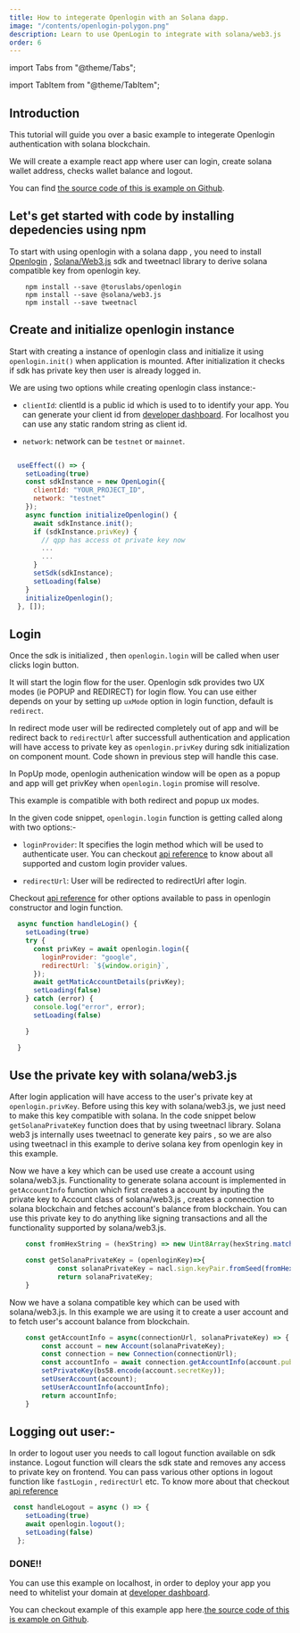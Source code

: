 ```yaml
---
title: How to integerate Openlogin with an Solana dapp.
image: "/contents/openlogin-polygon.png"
description: Learn to use OpenLogin to integrate with solana/web3.js
order: 6
---
```


import Tabs from "@theme/Tabs";

import TabItem from "@theme/TabItem";

## Introduction

This tutorial will guide you over a basic example to integerate Openlogin authentication with solana blockchain.

We will create a example react app where user can login, create solana wallet address, checks wallet balance and logout.


You can find [the source code of this is example on Github](https://github.com/torusresearch/openlogin-solana-example).

## Let's get started with code by installing depedencies using npm

To start with using openlogin with a solana dapp , you need to install [Openlogin](https://www.npmjs.com/package/@toruslabs/openlogin) , [Solana/Web3.js](https://solana-labs.github.io/solana-web3.js) sdk and tweetnacl library to derive solana compatible key from openlogin key.


```shell
    npm install --save @toruslabs/openlogin
    npm install --save @solana/web3.js
    npm install --save tweetnacl
```

## Create and initialize openlogin instance

Start with creating a instance of openlogin class and initialize it using `openlogin.init()` when application is mounted. After initialization it checks if sdk has private key then user is already logged in.

We are using two options while creating openlogin class instance:-

- `clientId`: clientId is a public id which is used to to identify your app. You can generate your client id from [developer dashboard](http://developer.tor.us/). For localhost you can use any static random string as client id.

- `network`: network can be `testnet` or `mainnet`.

```js

  useEffect(() => {
    setLoading(true)
    const sdkInstance = new OpenLogin({
      clientId: "YOUR_PROJECT_ID",
      network: "testnet"
    });
    async function initializeOpenlogin() {
      await sdkInstance.init();
      if (sdkInstance.privKey) {
        // qpp has access ot private key now
        ...
        ...
      }
      setSdk(sdkInstance);
      setLoading(false)
    }
    initializeOpenlogin();
  }, []);

```

## Login

Once the sdk is initialized , then `openlogin.login`
will be called when user clicks login button.

It will start the login flow for the user. Openlogin sdk provides two UX modes (ie POPUP and REDIRECT)
for login flow. You can use either depends on your  by setting up `uxMode` option in login function, default is `redirect`.

In redirect mode user will be redirected completely out of app and will be redirect back to `redirectUrl` after successfull authentication and application will have access to private key as `openlogin.privKey` during sdk initialization on component mount. Code shown in previous step will handle this case.

In PopUp mode, openlogin authenication window will be open as a popup and app will get privKey when  `openlogin.login` promise will resolve.

This example is compatible with both redirect and popup ux modes.

In the given code snippet, `openlogin.login` function is getting called along with two options:-
- `loginProvider`: It specifies the login method which will be used to authenticate user. You can checkout [api reference](https://docs.beta.tor.us/open-login/api-reference) to know about all supported and custom login provider values.

- `redirectUrl`: User will be redirected to redirectUrl after login.

Checkout [api reference](https://docs.beta.tor.us/open-login/api-reference) for other options available to pass in openlogin constructor and login function.

```js
  async function handleLogin() {
    setLoading(true)
    try {
      const privKey = await openlogin.login({
        loginProvider: "google",
        redirectUrl: `${window.origin}`,
      });
      await getMaticAccountDetails(privKey);
      setLoading(false)
    } catch (error) {
      console.log("error", error);
      setLoading(false)

    }

  }

```


## Use the private key with solana/web3.js

After login application will have access to the user's private key at `openlogin.privKey`. Before using this key with solana/web3.js, we just need to make this key compatible with solana. In the code snippet below `getSolanaPrivateKey` function does that by using tweetnacl library. Solana web3 js internally uses tweetnacl to generate key pairs , so we are also using tweetnacl in this example to derive solana key from openlogin key in this example.

Now we have a key which can be used use create a account using solana/web3.js. Functionality to generate solana account is implemented in `getAccountInfo` function which first creates a account by inputing the private key to Account class of solana/web3.js , creates a connection to solana blockchain and fetches account's balance from blockchain. You can use this private key to do anything like signing transactions and all the functionality supported by solana/web3.js.



```js
    const fromHexString = (hexString) => new Uint8Array(hexString.match(/.{1,2}/g).map((byte) => parseInt(byte, 16)));

    const getSolanaPrivateKey = (openloginKey)=>{
            const solanaPrivateKey = nacl.sign.keyPair.fromSeed(fromHexString(openloginKey.padStart(64, 0))).secretKey;
            return solanaPrivateKey;
    }
```

Now we have a solana compatible key which can be used with solana/web3.js. In this example we are using it to create a user account and to fetch user's account balance from blockchain.

```js
    const getAccountInfo = async(connectionUrl, solanaPrivateKey) => {
        const account = new Account(solanaPrivateKey);
        const connection = new Connection(connectionUrl);
        const accountInfo = await connection.getAccountInfo(account.publicKey);
        setPrivateKey(bs58.encode(account.secretKey));
        setUserAccount(account);
        setUserAccountInfo(accountInfo);
        return accountInfo;
    }
```


## Logging out user:-

In order to logout user you needs to call logout function available on sdk instance. Logout function will clears the sdk state and removes any access to private key on frontend.
 You can pass various other options in logout function like `fastLogin` , `redirectUrl` etc. To know more about that checkout [api reference](https://docs.beta.tor.us/open-login/api-reference)

```js
 const handleLogout = async () => {
    setLoading(true)
    await openlogin.logout();
    setLoading(false)
  };
```

### DONE!!
You can use this example on localhost, in order to deploy your app you need to whitelist your domain at [developer dashboard](http://developer.tor.us/).

You can checkout example of this example app here.[the source code of this is example on Github](https://github.com/torusresearch/openlogin-solana-example).
